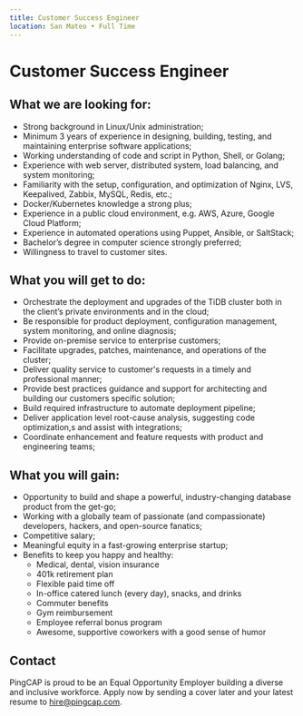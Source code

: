 ```yaml
---
title: Customer Success Engineer
location: San Mateo • Full Time
---
```


# Customer Success Engineer

## What we are looking for:

- Strong background in Linux/Unix administration;
- Minimum 3 years of experience in designing, building, testing, and maintaining enterprise software applications;
- Working understanding of code and script in Python, Shell, or Golang;
- Experience with web server, distributed system, load balancing, and system monitoring;
- Familiarity with the setup, configuration, and optimization of Nginx, LVS, Keepalived, Zabbix, MySQL, Redis, etc.;
- Docker/Kubernetes knowledge a strong plus;
- Experience in a public cloud environment, e.g. AWS, Azure, Google Cloud Platform;
- Experience in automated operations using Puppet, Ansible, or SaltStack;
- Bachelor’s degree in computer science strongly preferred;
- Willingness to travel to customer sites.

## What you will get to do:

- Orchestrate the deployment and upgrades of the TiDB cluster both in the client’s private environments and in the cloud;
- Be responsible for product deployment, configuration management, system monitoring, and online diagnosis;
- Provide on-premise service to enterprise customers;
- Facilitate upgrades, patches, maintenance, and operations of the cluster;
- Deliver quality service to customer's requests in a timely and professional manner;
- Provide best practices guidance and support for architecting and building our customers specific solution;
- Build required infrastructure to automate deployment pipeline;
- Deliver application level root-cause analysis, suggesting code optimization,s and assist with integrations;
- Coordinate enhancement and feature requests with product and engineering teams;

## What you will gain:

- Opportunity to build and shape a powerful, industry-changing database product from the get-go;
- Working with a globally team of passionate (and compassionate) developers, hackers, and open-source fanatics;
- Competitive salary;
- Meaningful equity in a fast-growing enterprise startup;
- Benefits to keep you happy and healthy:
  - Medical, dental, vision insurance
  - 401k retirement plan
  - Flexible paid time off
  - In-office catered lunch (every day), snacks, and drinks
  - Commuter benefits
  - Gym reimbursement
  - Employee referral bonus program
  - Awesome, supportive coworkers with a good sense of humor

## Contact

PingCAP is proud to be an Equal Opportunity Employer building a diverse and inclusive workforce. Apply now by sending a cover later and your latest resume to hire@pingcap.com.
